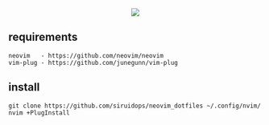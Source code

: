 <div align="center"> <img src="https://github.com/siruidops/neovim_dotfiles/raw/main/.screenshot.png"/> </div>

## requirements
``` text
neovim   - https://github.com/neovim/neovim
vim-plug - https://github.com/junegunn/vim-plug
```


## install

```text
git clone https://github.com/siruidops/neovim_dotfiles ~/.config/nvim/
nvim +PlugInstall
```
